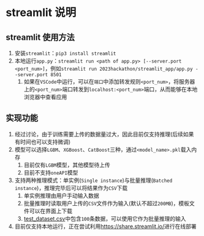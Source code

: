 # streamlit 说明

## streamlit 使用方法

1. 安装`streamlit`：`pip3 install streamlit`
2. 本地运行`app.py`：`streamlit run <path of app.py> [--server.port <port_num>]`，例如`streamlit run 2023hackathon/streamlit_app/app.py --server.port 8501`
    1. 如果在`VSCode`中运行，可以在`端口`中添加转发规则`<port_num>`，将服务器上的`<port_num>`端口转发到`localhost:<port_num>`端口，从而能够在本地浏览器中查看应用

## 实现功能

1. 经过讨论，由于训练需要上传的数据量过大，因此目前仅支持推理(后续如果有时间也可以支持微调)
2. 模型可以选择`LGBM`、`XGBoost`、`CatBoost`三种，通过`<model_name>.pkl`载入内存
    1. 目前仅有`LGBM`模型，其他模型待上传
    2. 目前不支持`oneAPI`模型
3. 支持两种推理模式：单实例(`Single instance`)与批量推理(`Batched instance`)，推理完毕后可以将结果作为`CSV`下载
    1. 单实例推理由用户手动输入数据
    2. 批量推理时读取用户上传的`CSV`文件作为输入(默认不超过`200MB`)，模板文件可以在界面上下载
    3. [test_dataset.csv](./test_dataset.csv)中包含`100`条数据，可以使用它作为批量推理的输入
4. 目前仅支持本地运行，正在尝试利用<https://share.streamlit.io/>进行在线部署
